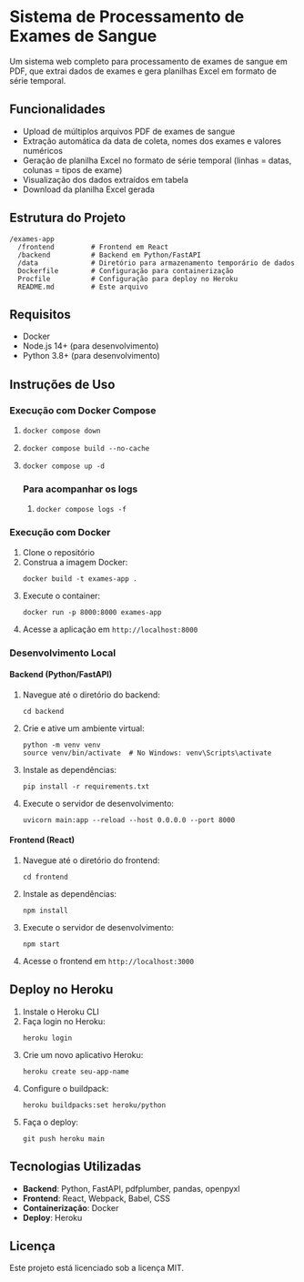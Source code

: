# Sistema de Processamento de Exames de Sangue

Um sistema web completo para processamento de exames de sangue em PDF, que extrai dados de exames e gera planilhas Excel em formato de série temporal.

## Funcionalidades

- Upload de múltiplos arquivos PDF de exames de sangue
- Extração automática da data de coleta, nomes dos exames e valores numéricos
- Geração de planilha Excel no formato de série temporal (linhas = datas, colunas = tipos de exame)
- Visualização dos dados extraídos em tabela
- Download da planilha Excel gerada

## Estrutura do Projeto

```
/exames-app
  /frontend         # Frontend em React
  /backend          # Backend em Python/FastAPI
  /data             # Diretório para armazenamento temporário de dados
  Dockerfile        # Configuração para containerização
  Procfile          # Configuração para deploy no Heroku
  README.md         # Este arquivo
```

## Requisitos

- Docker
- Node.js 14+ (para desenvolvimento)
- Python 3.8+ (para desenvolvimento)

## Instruções de Uso

### Execução com Docker Compose
1. ```
   docker compose down
   ```
2. ```   
   docker compose build --no-cache
   ```
3. ```
   docker compose up -d
   ```

   ### Para acompanhar os logs
   1. ```
      docker compose logs -f
      ```


### Execução com Docker

1. Clone o repositório
2. Construa a imagem Docker:
   ```
   docker build -t exames-app .
   ```
3. Execute o container:
   ```
   docker run -p 8000:8000 exames-app
   ```
4. Acesse a aplicação em `http://localhost:8000`

### Desenvolvimento Local

#### Backend (Python/FastAPI)

1. Navegue até o diretório do backend:
   ```
   cd backend
   ```
2. Crie e ative um ambiente virtual:
   ```
   python -m venv venv
   source venv/bin/activate  # No Windows: venv\Scripts\activate
   ```
3. Instale as dependências:
   ```
   pip install -r requirements.txt
   ```
4. Execute o servidor de desenvolvimento:
   ```
   uvicorn main:app --reload --host 0.0.0.0 --port 8000
   ```

#### Frontend (React)

1. Navegue até o diretório do frontend:
   ```
   cd frontend
   ```
2. Instale as dependências:
   ```
   npm install
   ```
3. Execute o servidor de desenvolvimento:
   ```
   npm start
   ```
4. Acesse o frontend em `http://localhost:3000`

## Deploy no Heroku

1. Instale o Heroku CLI
2. Faça login no Heroku:
   ```
   heroku login
   ```
3. Crie um novo aplicativo Heroku:
   ```
   heroku create seu-app-name
   ```
4. Configure o buildpack:
   ```
   heroku buildpacks:set heroku/python
   ```
5. Faça o deploy:
   ```
   git push heroku main
   ```

## Tecnologias Utilizadas

- **Backend**: Python, FastAPI, pdfplumber, pandas, openpyxl
- **Frontend**: React, Webpack, Babel, CSS
- **Containerização**: Docker
- **Deploy**: Heroku

## Licença

Este projeto está licenciado sob a licença MIT.
